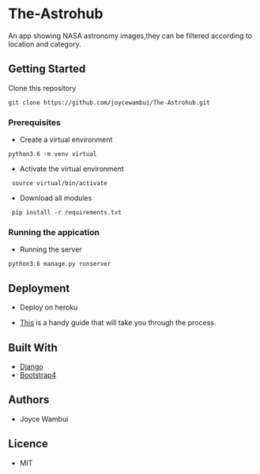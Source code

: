# The-Astrohub
An app showing NASA astronomy images,they can be filtered according to location and category.


## Getting Started

Clone this repository 
```
git clone https://github.com/joycewambui/The-Astrohub.git

```

### Prerequisites

* Create a virtual environment 
```
python3.6 -m venv virtual

```

* Activate the virtual environment
```
 source virtual/bin/activate

 ```
* Download all modules
```
 pip install -r requirements.txt

```
### Running the appication

* Running the server
```
python3.6 manage.py runserver

```
## Deployment

* Deploy on heroku

* <a href="">This</a> is a handy guide that will take you through the process.

## Built With

* <a href="https://www.djangoproject.com/">Django</a>
* <a href="https://getbootstrap.com/docs/4.0/getting-started/introduction/">Bootstrap4</a>

## Authors

* Joyce Wambui

## Licence
 * MIT
